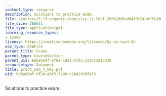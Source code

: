 ```yaml
---
content_type: resource
description: Solutions to practice exam.
file: /courses/5-13-organic-chemistry-ii-fall-2006/0d6ad04f9f24ebf37a90c88d108dfa79_pract_xam_4_key.pdf
file_size: 268611
file_type: application/pdf
learning_resource_types:
- Exams
license: https://creativecommons.org/licenses/by-nc-sa/4.0/
ocw_type: OCWFile
parent_title: Exams
parent_type: CourseSection
parent_uid: 6eb9569f-2f6e-1dd1-57dc-231dc3a15338
resourcetype: Document
title: pract_xam_4_key.pdf
uid: 0d6ad04f-9f24-ebf3-7a90-c88d108dfa79
---
```

Solutions to practice exam.